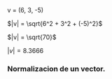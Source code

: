

v = (6, 3, -5)

$|v| = \sqrt{6^2 + 3^2 + (-5)^2}$

$|v| = \sqrt{70}$

$|v| = 8.3666$

### Normalizacion de un vector.

